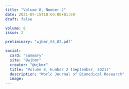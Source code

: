 ```yaml
---
title: "Volume 8, Number 2"
date: 2021-09-15T10:00:00+01:00
draft: false

volume: 8
issue: 2

preliminary: "wjbmr_08_02.pdf" 

social:
  card: "summary"
  site: "@wjbmr"
  creator: "@wjbmr" 
  title: "Volume 8, Number 2 (September, 2021)"
  description: "World Journal of Biomedical Research"
  image: 
---
```



